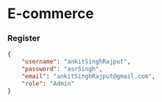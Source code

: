 # E-commerce

### Register

```json
{
    "username": "ankitSinghRajput",
    "password": "asrSingh",
    "email": "ankitSinghRajput@gmail.com",
    "role": "Admin"
}
```

